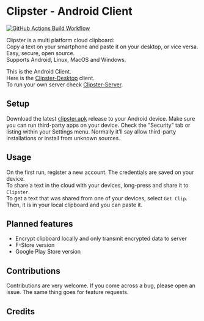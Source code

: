 # Clipster - Android Client

[![GitHub Actions Build Workflow](https://github.com/mc51/Clipster-Android/workflows/Build/badge.svg)](https://github.com/mc51/Clipster-Android/actions)

Clipster is a multi platform cloud clipboard:  
Copy a text on your smartphone and paste it on your desktop, or vice versa.  
Easy, secure, open source.  
Supports Android, Linux, MacOS and Windows.  
  
This is the Android Client.  
Here is the [Clipster-Desktop](https://github.com/mc51/Clipster-Desktop) client.  
To run your own server check [Clipster-Server](https://github.com/mc51/Clipster-Server).  
  
## Setup

Download the latest [clipster.apk](https://github.com/mc51/Clipster-Android/releases/latest/download/clipster.apk) release to your Android device. Make sure you can run third-party apps on your device. Check the "Security" tab or listing within your Settings menu. Normally it’ll say allow third-party installations or install from unknown sources.  

## Usage

On the first run, register a new account. The credentials are saved on your device.  
To share a text in the cloud with your devices, long-press and share it to `Clipster`.  
To get a text that was shared from one of your devices, select `Get Clip`. Then, it is in your local clipboard and you can paste it.

## Planned features

- Encrypt clipboard locally and only transmit encrypted data to server
- F-Store version
- Google Play Store version
  
## Contributions

Contributions are very welcome. If you come across a bug, please open an issue. The same thing goes for feature requests.

## Credits
  
